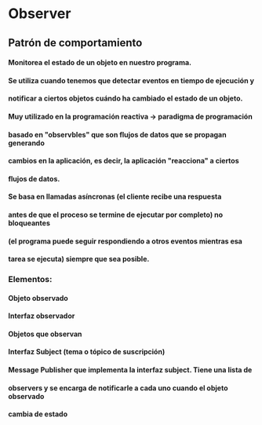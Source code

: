 # Observer
## Patrón de comportamiento

#### Monitorea el estado de un objeto en nuestro programa.
#### Se utiliza cuando tenemos que detectar eventos en tiempo de ejecución y 
#### notificar a ciertos objetos cuándo ha cambiado el estado de un objeto.

#### Muy utilizado en la programación reactiva -> paradigma de programación
#### basado en "observbles" que son flujos de datos que se propagan generando
#### cambios en la aplicación, es decir, la aplicación "reacciona" a ciertos
#### flujos de datos.
#### Se basa en llamadas asíncronas (el cliente recibe una respuesta
#### antes de que el proceso se termine de ejecutar por completo) no bloqueantes
#### (el programa puede seguir respondiendo a otros eventos mientras esa
#### tarea se ejecuta) siempre que sea posible.

### Elementos:
#### Objeto observado
#### Interfaz observador
#### Objetos que observan
#### Interfaz Subject (tema o tópico de suscripción)
#### Message Publisher que implementa la interfaz subject. Tiene una lista de 
#### observers y se encarga de notificarle a cada uno cuando el objeto observado
#### cambia de estado




